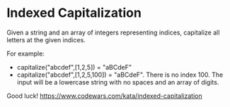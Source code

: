 # Indexed Capitalization
Given a string and an array of integers representing indices, capitalize all letters at the given indices.

For example:

 - capitalize("abcdef",[1,2,5]) = "aBCdeF"
 - capitalize("abcdef",[1,2,5,100]) = "aBCdeF". There is no index 100.
The input will be a lowercase string with no spaces and an array of digits.

Good luck!
https://www.codewars.com/kata/indexed-capitalization

